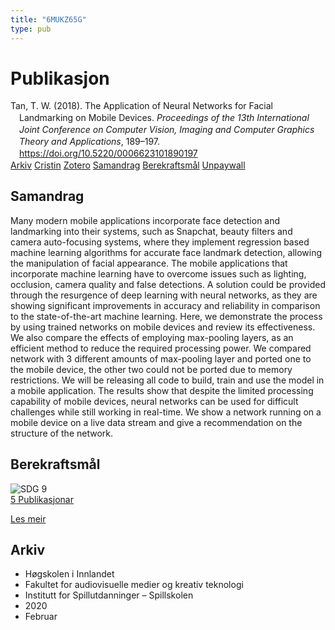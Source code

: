 ```yaml
---
title: "6MUKZ65G"
type: pub
---
```

<h1>Publikasjon</h1>
<article id="csl-bib-container-6MUKZ65G" class="csl-bib-container">
  <div class="csl-bib-body" style="line-height: 1.35; padding-left: 1em; text-indent:-1em;">
  <div class="csl-entry">Tan, T. W. (2018). The Application of Neural Networks for Facial Landmarking on Mobile Devices. <i>Proceedings of the 13th International Joint Conference on Computer Vision, Imaging and Computer Graphics Theory and Applications</i>, 189&#x2013;197. <a href="https://doi.org/10.5220/0006623101890197">https://doi.org/10.5220/0006623101890197</a></div>
</div>
  <div class="csl-bib-buttons">
    <a href="#taxonomy-article-6MUKZ65G" class="csl-bib-button">Arkiv</a>
    <a href="https://app.cristin.no/results/show.jsf?id=1795560" alt="Cristin URL" class="csl-bib-button">Cristin</a>
    <a href="http://zotero.org/groups/5402882/items/6MUKZ65G" alt="Zotero URL" class="csl-bib-button">Zotero</a>
    <a href="#abstract-article-6MUKZ65G" class="csl-bib-button">Samandrag</a>
    <a href="#sdg-article-6MUKZ65G" class="csl-bib-button">Berekraftsmål</a>
    <a href="https://doi.org/10.5220/0006623101890197" class="csl-bib-button">Unpaywall</a>
  </div>
  <div id="csl-bib-meta-container-6MUKZ65G"></div>
</article>
<div id="csl-bib-meta-6MUKZ65G" class="csl-bib-meta">
  <article id="abstract-article-6MUKZ65G" class="abstract-article">
    <h1>Samandrag</h1>
    Many modern mobile applications incorporate face detection and landmarking into their systems, such as Snapchat, beauty filters and camera auto-focusing systems, where they implement regression based machine learning algorithms for accurate face landmark detection, allowing the manipulation of facial appearance. The mobile applications that incorporate machine learning have to overcome issues such as lighting, occlusion, camera quality and false detections. A solution could be provided through the resurgence of deep learning with neural networks, as they are showing significant improvements in accuracy and reliability in comparison to the state-of-the-art machine learning. Here, we demonstrate the process by using trained networks on mobile devices and review its effectiveness. We also compare the effects of employing max-pooling layers, as an efficient method to reduce the required processing power. We compared network with 3 different amounts of max-pooling layer and ported one to the mobile device, the other two could not be ported due to memory restrictions. We will be releasing all code to build, train and use the model in a mobile application. The results show that despite the limited processing capability of mobile devices, neural networks can be used for difficult challenges while still working in real-time. We show a network running on a mobile device on a live data stream and give a recommendation on the structure of the network.
  </article>
  <article id="sdg-article-6MUKZ65G" class="sdg-article">
    <h1>Berekraftsmål</h1>
    <div class="sdg-container"><div id="sdg9" class="sdg"> <img src="{{< params subfolder >}}images/sdg/sdg09_no.png" class="image" alt="SDG 9"> <div class="sdg-overlay"> <a href="{{< params subfolder >}}no/archive/?sdg=9#archive" class="sdg-publication-count"><span>5</span> Publikasjonar</a> <p><a href="NA" class="sdg-read-more">Les meir</a></p> </div> </div></div>
  </article>
  <article id="taxonomy-article-6MUKZ65G" class="taxonomy-article">
    <h1>Arkiv</h1>
    <ul>
      <li>Høgskolen i Innlandet</li>
      <li>Fakultet for audiovisuelle medier og kreativ teknologi</li>
      <li>Institutt for Spillutdanninger – Spillskolen</li>
      <li>2020</li>
      <li>Februar</li>
    </ul>
  </article>
</div>
